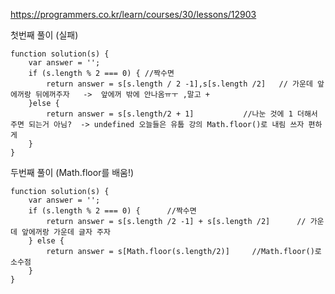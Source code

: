 https://programmers.co.kr/learn/courses/30/lessons/12903

첫번째 풀이 (실패)

```
function solution(s) {
    var answer = '';
    if (s.length % 2 === 0) { //짝수면
        return answer = s[s.length / 2 -1],s[s.length /2]   // 가운데 앞에꺼랑 뒤에꺼주자   ->  앞에꺼 밖에 안나옴ㅠㅜ ,말고 +
    }else {
        return answer = s[s.length/2 + 1]           //나눈 것에 1 더해서 주면 되는거 아님?  -> undefined 오늘들은 유툽 강의 Math.floor()로 내림 쓰자 편하게
    }
}
```

두번째 풀이 (Math.floor를 배움!)
```
function solution(s) {
    var answer = '';
    if (s.length % 2 === 0) {      //짝수면   
        return answer = s[s.length /2 -1] + s[s.length /2]      // 가운데 앞에꺼랑 가운데 글자 주자
    } else {
        return answer = s[Math.floor(s.length/2)]     //Math.floor()로 소수점 
    }
}
```
